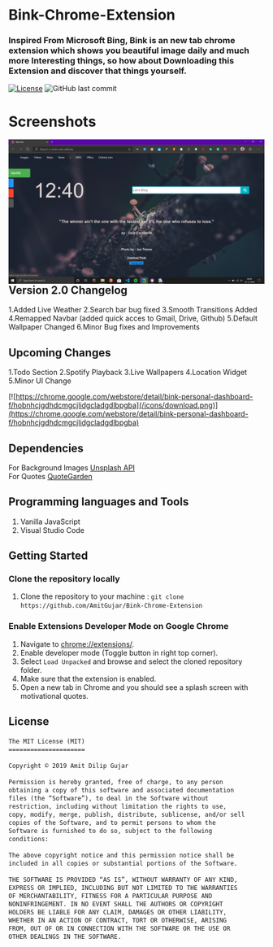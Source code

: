 # Bink-Chrome-Extension
### Inspired From Microsoft Bing, Bink is an new tab chrome extension which shows you beautiful image daily and much more Interesting things, so how about Downloading this Extension and discover that things yourself. 
[![License](https://img.shields.io/github/license/AmitGujar/Bink-Chrome-Extension)](LICENSE)
![GitHub last commit](https://img.shields.io/github/last-commit/AmitGujar/Bink-Chrome-Extension?style=plastic)

# Screenshots
<img src="screenshot/screenshot.png"
     alt="Extension Screenshot"
     style="float: left; margin-right: 10px;" />

## Version 2.0 Changelog

1.Added Live Weather
2.Search bar bug fixed
3.Smooth Transitions Added
4.Remapped Navbar (added quick acces to Gmail, Drive, Github)
5.Default Wallpaper Changed
6.Minor Bug fixes and Improvements

## Upcoming Changes
1.Todo Section
2.Spotify Playback
3.Live Wallpapers
4.Location Widget
5.Minor UI Change

[![https://chrome.google.com/webstore/detail/bink-personal-dashboard-f/hobnhcjgdhdcmgcjlidgcladgdlbpgba](/icons/download.png)](https://chrome.google.com/webstore/detail/bink-personal-dashboard-f/hobnhcjgdhdcmgcjlidgcladgdlbpgba)

## Dependencies
For Background Images [Unsplash API](https://github.com/unsplash/unsplash-js)<br>
For Quotes [QuoteGarden](https://github.com/pprathameshmore/QuoteGarden)

## Programming languages and Tools
1. Vanilla JavaScript
2. Visual Studio Code

## Getting Started

### Clone the repository locally 
1. Clone the repository to your machine : `git clone https://github.com/AmitGujar/Bink-Chrome-Extension`

### Enable Extensions Developer Mode on Google Chrome
1. Navigate to [chrome://extensions/](chrome://extensions/).
2. Enable developer mode (Toggle button in right top corner).
3. Select `Load Unpacked` and browse and select the cloned repository folder.
4. Make sure that the extension is enabled.
5. Open a new tab in Chrome and you should see a splash screen with motivational quotes.

## License
```
The MIT License (MIT)
=====================

Copyright © 2019 Amit Dilip Gujar

Permission is hereby granted, free of charge, to any person
obtaining a copy of this software and associated documentation
files (the “Software”), to deal in the Software without
restriction, including without limitation the rights to use,
copy, modify, merge, publish, distribute, sublicense, and/or sell
copies of the Software, and to permit persons to whom the
Software is furnished to do so, subject to the following
conditions:

The above copyright notice and this permission notice shall be
included in all copies or substantial portions of the Software.

THE SOFTWARE IS PROVIDED “AS IS”, WITHOUT WARRANTY OF ANY KIND,
EXPRESS OR IMPLIED, INCLUDING BUT NOT LIMITED TO THE WARRANTIES
OF MERCHANTABILITY, FITNESS FOR A PARTICULAR PURPOSE AND
NONINFRINGEMENT. IN NO EVENT SHALL THE AUTHORS OR COPYRIGHT
HOLDERS BE LIABLE FOR ANY CLAIM, DAMAGES OR OTHER LIABILITY,
WHETHER IN AN ACTION OF CONTRACT, TORT OR OTHERWISE, ARISING
FROM, OUT OF OR IN CONNECTION WITH THE SOFTWARE OR THE USE OR
OTHER DEALINGS IN THE SOFTWARE.
```
